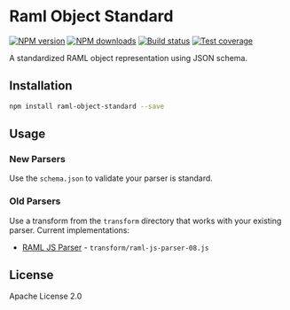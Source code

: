 # Raml Object Standard

[![NPM version][npm-image]][npm-url]
[![NPM downloads][downloads-image]][downloads-url]
[![Build status][travis-image]][travis-url]
[![Test coverage][coveralls-image]][coveralls-url]

A standardized RAML object representation using JSON schema.

## Installation

```sh
npm install raml-object-standard --save
```

## Usage

### New Parsers

Use the `schema.json` to validate your parser is standard.

### Old Parsers

Use a transform from the `transform` directory that works with your existing parser. Current implementations:

* [RAML JS Parser](https://github.com/raml-org/raml-js-parser) - `transform/raml-js-parser-08.js`

## License

Apache License 2.0

[npm-image]: https://img.shields.io/npm/v/raml-object-standard.svg?style=flat
[npm-url]: https://npmjs.org/package/raml-object-standard
[downloads-image]: https://img.shields.io/npm/dm/raml-object-standard.svg?style=flat
[downloads-url]: https://npmjs.org/package/raml-object-standard
[travis-image]: https://img.shields.io/travis/mulesoft-labs/raml-object-standard.svg?style=flat
[travis-url]: https://travis-ci.org/mulesoft-labs/raml-object-standard
[coveralls-image]: https://img.shields.io/coveralls/mulesoft-labs/raml-object-standard.svg?style=flat
[coveralls-url]: https://coveralls.io/r/mulesoft-labs/raml-object-standard?branch=master
